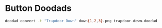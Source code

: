 # Button Doodads

```bash
doodad convert -t "Trapdoor Down" down{1,2,3}.png trapdoor-down.doodad
```
